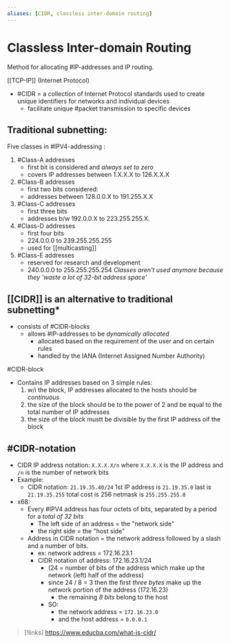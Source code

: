 ```yaml
---
aliases: [CIDR, classless inter-domain routing]
---
```

# Classless Inter-domain Routing
Method for allocating #IP-addresses and IP routing.

[[TCP-IP]] (Internet Protocol)
- #CIDR = a collection of Internet Protocol standards used to create unique identifiers for networks and individual devices
	- facilitate unique #packet transmission to specific devices

## Traditional subnetting:
Five classes in #IPV4-addressing :
1. #Class-A addresses
	- first bit is considered and *always set to zero*
	- covers IP addresses between 1.X.X.X to 126.X.X.X
2. #Class-B addresses
	- first two bits considered: 
	- addresses between 128.0.0.X to 191.255.X.X
3. #Class-C addresses
	- first three bits
	- addresses b/w 192.0.0.X to 223.255.255.X.
4. #Class-D addresses
	- first four bits
	- 224.0.0.0 to 239.255.255.255
	- used for [[multicasting]]
5. #Class-E addresses
	- reserved for research and development
	- 240.0.0.0 to 255.255.255.254
*Classes aren't used anymore because they 'waste a lot of 32-bit address space'*

## [[CIDR]] is an alternative to traditional subnetting*
- consists of #CIDR-blocks
	- allows #IP-addresses to be *dynamically allocated* 
		- allocated based on the requirement of the user and on certain rules
		- handled by the IANA (Internet Assigned Number Authority)

#CIDR-block 
- Contains IP addresses based on 3 simple rules:
	1. w/i the block, IP addresses allocated to the hosts should be *continuous*
	2. the size of the block should be to the power of 2 and be equal to the total number of IP addresses
	3. the size of the block mustt be divisible by the first IP address oif the block

## #CIDR-notation
- CIDR IP address notation: ```X.X.X.X/n```
	where ```X.X.X.X``` is the IP address and ```/n``` is the number of network bits
- Example:
	- CIDR notation: ```21.19.35.40/24``` 
		1st IP address is ```21.19.35.0```
		last is ```21.19.35.255```
		total cost is 256
		netmask is ``255.255.255.0``
- x68:
	- Every #IPV4 address has four octets of bits, separated by a period for a *total of 32 bits*
		- The left side of an address = the "network side"
		- the right side = the "host side"
	- Address in CIDR  notation = the network address followed by a slash and a number of bits.
		- ex: network address = 172.16.23.1
		- CIDR notation of address: 172.16.23.1/24
			- (24 = number of bits of the address which make up the network (left) half of the address)
			- since 24 / 8 = 3 then the first *three bytes* make up the network portion of the address (172.16.23)
				- the remaining *8 bits* belong to the host
			- SO:
				- the network address = ``172.16.23.0``
				- and the host address = ``0.0.0.1`` 
>[!links]
> https://www.educba.com/what-is-cidr/

